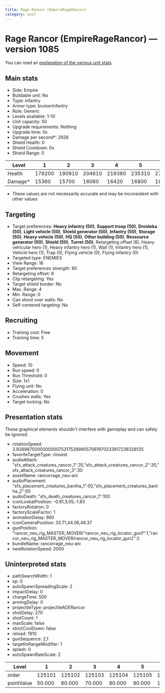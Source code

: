 ```yaml
---
title: Rage Rancor (EmpireRageRancor)
category: unit
---
```


# Rage Rancor (EmpireRageRancor) — version 1085

You can read an [explanation  of the various unit stats](unitexplained.md).

## Main stats

  * Side: Empire
  * Buildable unit: No
  * Type: infantry
  * Armor type: bruiserInfantry
  * Role: Generic
  * Levels available: 1-10
  * Unit capacity: 50
  * Upgrade requirements: Nothing
  * Upgrade time: 0s
  * Damage per second*: 2928
  * Shield Health: 0
  * Shield Cooldown: 0s
  * Shield Range: 0

|Level  |1     |2     |3     |4     |5     |6     |7     |8     |9     |10    |
|-------|------|------|------|------|------|------|------|------|------|------|
|Health |178200|190910|204610|219380|235310|277750|298155|349296|375264|393125|
|Damage*|15360 |15700 |16060 |16420 |16800 |18898 |19338 |21576 |22080 |23525 |

* These values are not necessarily accurate and may be inconsistent with other values

## Targeting

  * Target preferences: **Heavy infantry (50)**, **Support troop (50)**, **Droideka (50)**, **Light vehicle (50)**, **Shield generator (50)**, **Infantry (50)**, **Storage (50)**, **Heavy vehicle (50)**, **HQ (50)**, **Other building (50)**, **Ressource generator (50)**, **Shield (50)**, **Turret (50)**, Retargeting offset (8), Heavy vehicular hero (1), Heavy infantry hero (1), Wall (1), Infantry hero (1), Vehicle hero (1), Trap (0), Flying vehicle (0), Flying infantry (0)
  * Targeted type: ENEMIES
  * View Range: 16
  * Target preferences strength: 90
  * Retargeting offset: 8
  * Clip retargeting: Yes
  * Target shield border: No
  * Max. Range: 4
  * Min. Range: 0
  * Can shoot over walls: No
  * Self-centered targeting: No

## Recruiting

  * Training cost: Free
  * Training time: 5

## Movement

  * Speed: 10
  * Run speed: 0
  * Run Threshold: 0
  * Size: 1x1
  * Flying unit: No
  * Acceleration: 0
  * Crushes walls: Yes
  * Target locking: No

## Presentation stats

These graphical elements shouldn't interfere with gameplay and can safely be ignored.

  * rotationSpeed: 3.92698750000000007531752999057061970233917236328125
  * favoriteTargetType: closest
  * audioAttack: "sfx_attack_creatures_rancor_1":35,"sfx_attack_creatures_rancor_2":35,"sfx_attack_creatures_rancor_3":30
  * assetName: rancorrage_neu-ani
  * audioPlacement: "sfx_placement_creatures_bantha_1":50,"sfx_placement_creatures_bantha_2":50
  * audioDeath: "sfx_death_creatures_rancor_1":100
  * iconLookatPosition: -0.61,3.05,-1.83
  * factoryRotation: 0
  * factoryScaleFactor: 1
  * animationDelay: 960
  * iconCameraPosition: 33.71,44.06,48.37
  * gunPosition: "rancor_neu_rig_MASTER_MOVER/"rancor_neu_rig_locator_gun1":1,"rancor_neu_rig_MASTER_MOVER/rancor_neu_rig_locator_gun2":2
  * bundleName: rancorrage_neu-ani
  * newRotationSpeed: 2000

## Uninterpreted stats

  * pathSearchWidth: 1
  * xp: 0
  * autoSpawnSpreadingScale: 2
  * impactDelay: 0
  * chargeTime: 500
  * armingDelay: 0
  * projectileType: projectileAOERancor
  * shotDelay: 270
  * shotCount: 1
  * maxScale: false
  * strictCoolDown: false
  * reload: 1910
  * gunSequence: 2,1
  * targetInRangeModifier: 1
  * splash: 0
  * autoSpawnRateScale: 2

|Level     |1     |2     |3     |4     |5     |6      |7      |8      |9      |10     |
|----------|------|------|------|------|------|-------|-------|-------|-------|-------|
|order     |125101|125102|125103|125104|125105|125106 |125107 |125108 |125109 |125110 |
|pointValue|50.000|60.000|70.000|80.000|90.000|100.000|110.000|120.000|130.000|150.000|

